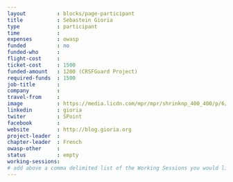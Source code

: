 ```yaml
---
layout          : blocks/page-participant
title           : Sebastein Gioria
type            : participant
time            :
expenses        : owasp
funded          : no
funded-who      :
flight-cost     :
ticket-cost     : 1500
funded-amount   : 1200 (CRSFGuard Project)
required-funds  : 1500
job-title       :
company         :
travel-from     :
image           : https://media.licdn.com/mpr/mpr/shrinknp_400_400/p/6/005/011/238/1ab3358.jpg
linkedin        : gioria
twiter          : SPoint
facebook        :
website         : http://blog.gioria.org
project-leader  :
chapter-leader  : French
owasp-other     :
status          : empty
working-sessions:
# add above a comma delimited list of the Working Sessions you would like to attend (use the session's title)
---
```


<!-- put more details about participant here -->
